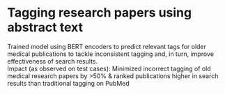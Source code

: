 # Tagging research papers using abstract text
Trained model using BERT encoders to predict relevant tags for older medical publications to tackle inconsistent tagging and, in turn, improve effectiveness of search results.
</br> Impact (as observed on test cases): Minimized incorrect tagging of old medical research papers by >50% & ranked publications higher in search results than
traditional tagging on PubMed
